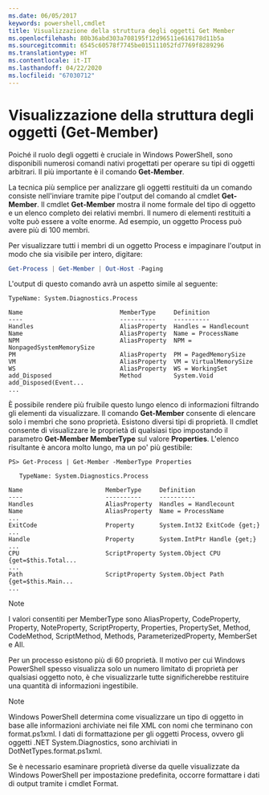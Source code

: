 ```yaml
---
ms.date: 06/05/2017
keywords: powershell,cmdlet
title: Visualizzazione della struttura degli oggetti Get Member
ms.openlocfilehash: 80b36abd303a708195f12d96511e616178d11b5a
ms.sourcegitcommit: 6545c60578f7745be015111052fd7769f8289296
ms.translationtype: HT
ms.contentlocale: it-IT
ms.lasthandoff: 04/22/2020
ms.locfileid: "67030712"
---
```

# <a name="viewing-object-structure-get-member"></a>Visualizzazione della struttura degli oggetti (Get-Member)

Poiché il ruolo degli oggetti è cruciale in Windows PowerShell, sono disponibili numerosi comandi nativi progettati per operare su tipi di oggetti arbitrari. Il più importante è il comando **Get-Member**.

La tecnica più semplice per analizzare gli oggetti restituiti da un comando consiste nell'inviare tramite pipe l'output del comando al cmdlet **Get-Member**. Il cmdlet **Get-Member** mostra il nome formale del tipo di oggetto e un elenco completo dei relativi membri. Il numero di elementi restituiti a volte può essere a volte enorme. Ad esempio, un oggetto Process può avere più di 100 membri.

Per visualizzare tutti i membri di un oggetto Process e impaginare l'output in modo che sia visibile per intero, digitare:

```powershell
Get-Process | Get-Member | Out-Host -Paging
```

L'output di questo comando avrà un aspetto simile al seguente:

```output
TypeName: System.Diagnostics.Process

Name                           MemberType     Definition
----                           ----------     ----------
Handles                        AliasProperty  Handles = Handlecount
Name                           AliasProperty  Name = ProcessName
NPM                            AliasProperty  NPM = NonpagedSystemMemorySize
PM                             AliasProperty  PM = PagedMemorySize
VM                             AliasProperty  VM = VirtualMemorySize
WS                             AliasProperty  WS = WorkingSet
add_Disposed                   Method         System.Void add_Disposed(Event...
...
```

È possibile rendere più fruibile questo lungo elenco di informazioni filtrando gli elementi da visualizzare. Il comando **Get-Member** consente di elencare solo i membri che sono proprietà. Esistono diversi tipi di proprietà. Il cmdlet consente di visualizzare le proprietà di qualsiasi tipo impostando il parametro **Get-Member MemberType** sul valore **Properties**. L'elenco risultante è ancora molto lungo, ma un po' più gestibile:

```
PS> Get-Process | Get-Member -MemberType Properties

   TypeName: System.Diagnostics.Process

Name                       MemberType     Definition
----                       ----------     ----------
Handles                    AliasProperty  Handles = Handlecount
Name                       AliasProperty  Name = ProcessName
...
ExitCode                   Property       System.Int32 ExitCode {get;}
...
Handle                     Property       System.IntPtr Handle {get;}
...
CPU                        ScriptProperty System.Object CPU {get=$this.Total...
...
Path                       ScriptProperty System.Object Path {get=$this.Main...
...
```

> [!NOTE]
> I valori consentiti per MemberType sono AliasProperty, CodeProperty, Property, NoteProperty, ScriptProperty, Properties, PropertySet, Method, CodeMethod, ScriptMethod, Methods, ParameterizedProperty, MemberSet e All.

Per un processo esistono più di 60 proprietà. Il motivo per cui Windows PowerShell spesso visualizza solo un numero limitato di proprietà per qualsiasi oggetto noto, è che visualizzarle tutte significherebbe restituire una quantità di informazioni ingestibile.

> [!NOTE]
> Windows PowerShell determina come visualizzare un tipo di oggetto in base alle informazioni archiviate nei file XML con nomi che terminano con format.ps1xml. I dati di formattazione per gli oggetti Process, ovvero gli oggetti .NET System.Diagnostics, sono archiviati in DotNetTypes.format.ps1xml.

Se è necessario esaminare proprietà diverse da quelle visualizzate da Windows PowerShell per impostazione predefinita, occorre formattare i dati di output tramite i cmdlet Format.
